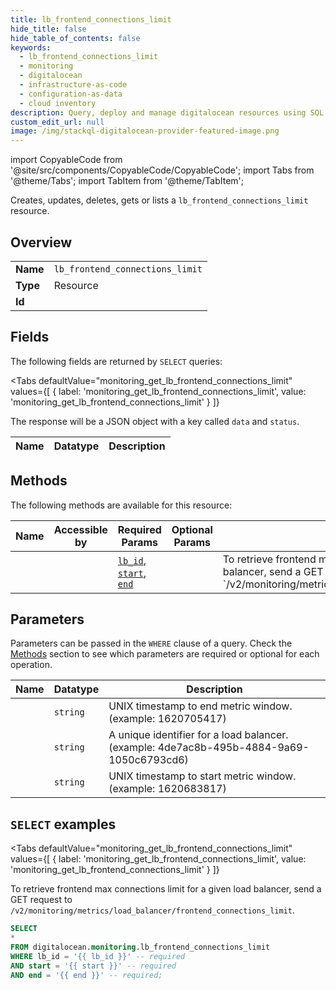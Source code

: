```yaml
--- 
title: lb_frontend_connections_limit
hide_title: false
hide_table_of_contents: false
keywords:
  - lb_frontend_connections_limit
  - monitoring
  - digitalocean
  - infrastructure-as-code
  - configuration-as-data
  - cloud inventory
description: Query, deploy and manage digitalocean resources using SQL
custom_edit_url: null
image: /img/stackql-digitalocean-provider-featured-image.png
---
```


import CopyableCode from '@site/src/components/CopyableCode/CopyableCode';
import Tabs from '@theme/Tabs';
import TabItem from '@theme/TabItem';

Creates, updates, deletes, gets or lists a <code>lb_frontend_connections_limit</code> resource.

## Overview
<table><tbody>
<tr><td><b>Name</b></td><td><code>lb_frontend_connections_limit</code></td></tr>
<tr><td><b>Type</b></td><td>Resource</td></tr>
<tr><td><b>Id</b></td><td><CopyableCode code="digitalocean.monitoring.lb_frontend_connections_limit" /></td></tr>
</tbody></table>

## Fields

The following fields are returned by `SELECT` queries:

<Tabs
    defaultValue="monitoring_get_lb_frontend_connections_limit"
    values={[
        { label: 'monitoring_get_lb_frontend_connections_limit', value: 'monitoring_get_lb_frontend_connections_limit' }
    ]}
>
<TabItem value="monitoring_get_lb_frontend_connections_limit">

The response will be a JSON object with a key called `data` and `status`.

<table>
<thead>
    <tr>
    <th>Name</th>
    <th>Datatype</th>
    <th>Description</th>
    </tr>
</thead>
<tbody>
</tbody>
</table>
</TabItem>
</Tabs>

## Methods

The following methods are available for this resource:

<table>
<thead>
    <tr>
    <th>Name</th>
    <th>Accessible by</th>
    <th>Required Params</th>
    <th>Optional Params</th>
    <th>Description</th>
    </tr>
</thead>
<tbody>
<tr>
    <td><a href="#monitoring_get_lb_frontend_connections_limit"><CopyableCode code="monitoring_get_lb_frontend_connections_limit" /></a></td>
    <td><CopyableCode code="select" /></td>
    <td><a href="#parameter-lb_id"><code>lb_id</code></a>, <a href="#parameter-start"><code>start</code></a>, <a href="#parameter-end"><code>end</code></a></td>
    <td></td>
    <td>To retrieve frontend max connections limit for a given load balancer, send a GET request to `/v2/monitoring/metrics/load_balancer/frontend_connections_limit`.</td>
</tr>
</tbody>
</table>

## Parameters

Parameters can be passed in the `WHERE` clause of a query. Check the [Methods](#methods) section to see which parameters are required or optional for each operation.

<table>
<thead>
    <tr>
    <th>Name</th>
    <th>Datatype</th>
    <th>Description</th>
    </tr>
</thead>
<tbody>
<tr id="parameter-end">
    <td><CopyableCode code="end" /></td>
    <td><code>string</code></td>
    <td>UNIX timestamp to end metric window. (example: 1620705417)</td>
</tr>
<tr id="parameter-lb_id">
    <td><CopyableCode code="lb_id" /></td>
    <td><code>string</code></td>
    <td>A unique identifier for a load balancer. (example: 4de7ac8b-495b-4884-9a69-1050c6793cd6)</td>
</tr>
<tr id="parameter-start">
    <td><CopyableCode code="start" /></td>
    <td><code>string</code></td>
    <td>UNIX timestamp to start metric window. (example: 1620683817)</td>
</tr>
</tbody>
</table>

## `SELECT` examples

<Tabs
    defaultValue="monitoring_get_lb_frontend_connections_limit"
    values={[
        { label: 'monitoring_get_lb_frontend_connections_limit', value: 'monitoring_get_lb_frontend_connections_limit' }
    ]}
>
<TabItem value="monitoring_get_lb_frontend_connections_limit">

To retrieve frontend max connections limit for a given load balancer, send a GET request to `/v2/monitoring/metrics/load_balancer/frontend_connections_limit`.

```sql
SELECT
*
FROM digitalocean.monitoring.lb_frontend_connections_limit
WHERE lb_id = '{{ lb_id }}' -- required
AND start = '{{ start }}' -- required
AND end = '{{ end }}' -- required;
```
</TabItem>
</Tabs>
